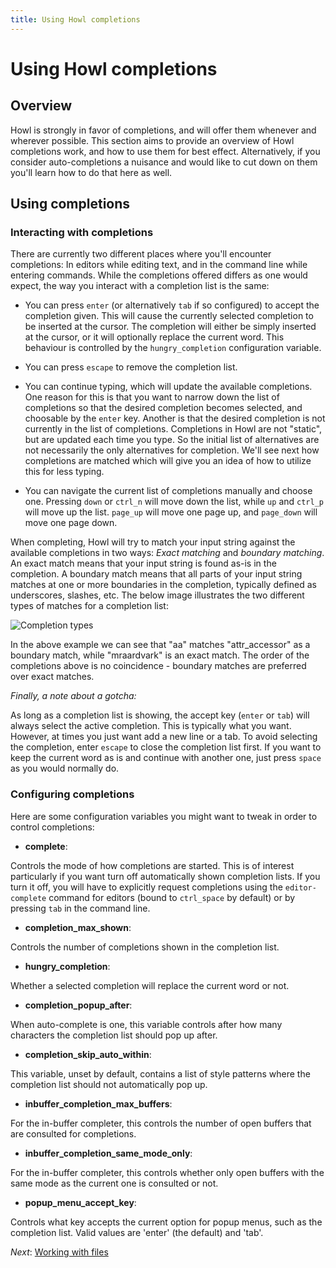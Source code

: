 ```yaml
---
title: Using Howl completions
---
```


# Using Howl completions

## Overview

Howl is strongly in favor of completions, and will offer them whenever and
wherever possible. This section aims to provide an overview of Howl completions
work, and how to use them for best effect. Alternatively, if you consider
auto-completions a nuisance and would like to cut down on them you'll learn how
to do that here as well.

## Using completions

### Interacting with completions

There are currently two different places where you'll encounter completions: In
editors while editing text, and in the command line while entering commands. While
the completions offered differs as one would expect, the way you interact with a
completion list is the same:

- You can press `enter` (or alternatively `tab` if so configured) to accept the
completion given. This will cause the
  currently selected completion to be inserted at the cursor. The completion will
  either be simply inserted at the cursor, or it will optionally replace the
  current word. This behaviour is controlled by the `hungry_completion`
  configuration variable.

- You can press `escape` to remove the completion list.

- You can continue typing, which will update the available completions. One
  reason for this is that you want to narrow down the list of completions
  so that the desired completion becomes selected, and choosable by the `enter`
  key. Another is that the desired completion is not currently in the list of
  completions. Completions in Howl are not "static", but are updated each
  time you type. So the initial list of alternatives are not necessarily
  the only alternatives for completion. We'll see next how completions are
  matched which will give you an idea of how to utilize this for less typing.

- You can navigate the current list of completions manually and choose one.
  Pressing `down` or `ctrl_n` will move down the list, while `up` and `ctrl_p`
  will move up the list. `page_up` will move one page up, and `page_down` will
  move one page down.

When completing, Howl will try to match your input string against the available
completions in two ways: _Exact matching_ and _boundary matching_. An exact
match means that your input string is found as-is in the completion. A boundary
match means that all parts of your input string matches at one or more
boundaries in the completion, typically defined as underscores, slashes, etc.
The below image illustrates the two different types of matches for a completion
list:

![Completion types](/images/screenshots/monokai/completion-types.png)

In the above example we can see that "aa" matches "attr_accessor" as a boundary
match, while "mraardvark" is an exact match. The order of the completions above
is no coincidence - boundary matches are preferred over exact matches.

*Finally, a note about a gotcha:*

As long as a completion list is showing, the accept key (`enter` or `tab`) will
always select the active completion. This is typically what you want. However,
at times you just want add a new line or a tab. To avoid selecting the
completion, enter `escape` to close the completion list first. If you want to
keep the current word as is and continue with another one, just press `space`
as you would normally do.

### Configuring completions

Here are some configuration variables you might want to tweak in order to
control completions:

- **complete**:

Controls the mode of how completions are started. This is of interest
particularly if you want turn off automatically shown completion lists. If you
turn it off, you will have to explicitly request completions using the
`editor-complete` command for editors (bound to `ctrl_space` by default) or by
pressing `tab` in the command line.

- **completion_max_shown**:

Controls the number of completions shown in the completion list.

- **hungry_completion**:

Whether a selected completion will replace the current word or not.

- **completion_popup_after**:

When auto-complete is one, this variable controls after how many characters the
completion list should pop up after.

- **completion_skip_auto_within**:

This variable, unset by default, contains a list of style patterns where the
completion list should not automatically pop up.

- **inbuffer_completion_max_buffers**:

For the in-buffer completer, this controls the number of open buffers that are
consulted for completions.

- **inbuffer_completion_same_mode_only**:

For the in-buffer completer, this controls whether only open buffers with the
same mode as the current one is consulted or not.

- **popup_menu_accept_key**:

Controls what key accepts the current option for popup menus, such as the
completion list. Valid values are 'enter' (the default) and 'tab'.

*Next*: [Working with files](files.html)
